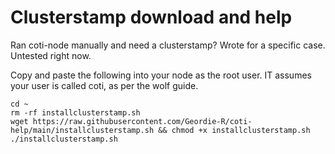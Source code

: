 # Clusterstamp download and help
Ran coti-node manually and need a clusterstamp? Wrote for a specific case. Untested right now.

Copy and paste the following into your node as the root user.  IT assumes your user is called coti, as per the wolf guide.

```
cd ~
rm -rf installclusterstamp.sh
wget https://raw.githubusercontent.com/Geordie-R/coti-help/main/installclusterstamp.sh && chmod +x installclusterstamp.sh
./installclusterstamp.sh
```
